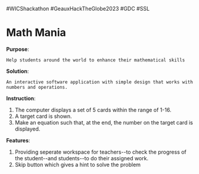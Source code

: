 #WICShackathon #GeauxHackTheGlobe2023 #GDC #SSL

# **Math Mania**

**Purpose**:

    Help students around the world to enhance their mathematical skills 
**Solution**:

    An interactive software application with simple design that works with numbers and operations.
**Instruction**:

  1.	The computer displays a set of 5 cards within the range of 1-16. 
  2.	A target card is shown.
  3.	Make an equation such that, at the end, the number on the target card is displayed.

**Features**: 

  1. Providing seperate workspace for teachers--to check the progress of the student--and students--to do their assigned work. 
  2. Skip button which gives a hint to solve the problem
